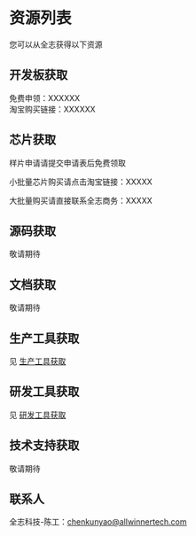 # 资源列表

您可以从全志获得以下资源

## 开发板获取

免费申领：XXXXXX  
淘宝购买链接：XXXXXX    


## 芯片获取

样片申请请提交申请表后免费领取 

小批量芯片购买请点击淘宝链接：XXXXX    

大批量购买请直接联系全志商务：XXXXX    

## 源码获取
敬请期待

## 文档获取
敬请期待

## 生产工具获取

见 [生产工具获取](https://r329.docs.allwinnertech.com/zh_CN/latest/getsource/gettools/)

## 研发工具获取

见 [研发工具获取](https://r329.docs.allwinnertech.com/zh_CN/latest/getsource/getdevtools/)

## 技术支持获取

敬请期待

## 联系人

全志科技-陈工：chenkunyao@allwinnertech.com

